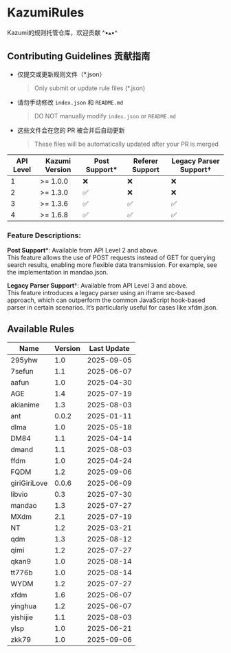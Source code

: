 # KazumiRules
Kazumi的规则托管仓库，欢迎贡献 ^•ﻌ•^

## Contributing Guidelines 贡献指南

- 仅提交或更新规则文件（*.json）
  > Only submit or update rule files (*.json)
- 请勿手动修改 `index.json` 和 `README.md`
  > DO NOT manually modify `index.json` or `README.md`
- 这些文件会在您的 PR 被合并后自动更新
  > These files will be automatically updated after your PR is merged

| API Level | Kazumi Version   | Post Support*     | Referer Support | Legacy Parser Support†   |
|-----------|------------------|-------------------|-----------------|--------------------------|
| 1         | >= 1.0.0         | ❌                |❌              | ❌                      |
| 2         | >= 1.3.0         | ✅                |❌              | ❌                      |
| 3         | >= 1.3.6         | ✅                |✅              | ✅                      |
| 4         | >= 1.6.8         | ✅                |✅              | ✅                      |

### Feature Descriptions:

**Post Support***: Available from API Level 2 and above.  
  This feature allows the use of POST requests instead of GET for querying search results, enabling more flexible data transmission. For example, see the implementation in mandao.json.

**Legacy Parser Support**†: Available from API Level 3 and above.  
  This feature introduces a legacy parser using an iframe src-based approach, which can outperform the common JavaScript hook-based parser in certain scenarios. It’s particularly useful for cases like xfdm.json.

## Available Rules

| Name | Version | Last Update |
|------|---------|-------------|
| 295yhw | 1.0 | 2025-09-05 |
| 7sefun | 1.1 | 2025-06-07 |
| aafun | 1.0 | 2025-04-30 |
| AGE | 1.4 | 2025-07-19 |
| akianime | 1.3 | 2025-08-03 |
| ant | 0.0.2 | 2025-01-11 |
| dlma | 1.0 | 2025-05-18 |
| DM84 | 1.1 | 2025-04-14 |
| dmand | 1.1 | 2025-08-03 |
| ffdm | 1.0 | 2025-04-24 |
| FQDM | 1.2 | 2025-09-06 |
| giriGiriLove | 0.0.6 | 2025-06-09 |
| libvio | 0.3 | 2025-07-30 |
| mandao | 1.3 | 2025-07-27 |
| MXdm | 2.1 | 2025-07-19 |
| NT | 1.2 | 2025-03-21 |
| qdm | 1.3 | 2025-08-12 |
| qimi | 1.2 | 2025-07-27 |
| qkan9 | 1.0 | 2025-08-14 |
| tt776b | 1.0 | 2025-08-14 |
| WYDM | 1.2 | 2025-07-27 |
| xfdm | 1.6 | 2025-06-07 |
| yinghua | 1.2 | 2025-06-07 |
| yishijie | 1.1 | 2025-08-03 |
| ylsp | 1.0 | 2025-06-21 |
| zkk79 | 1.0 | 2025-09-06 |